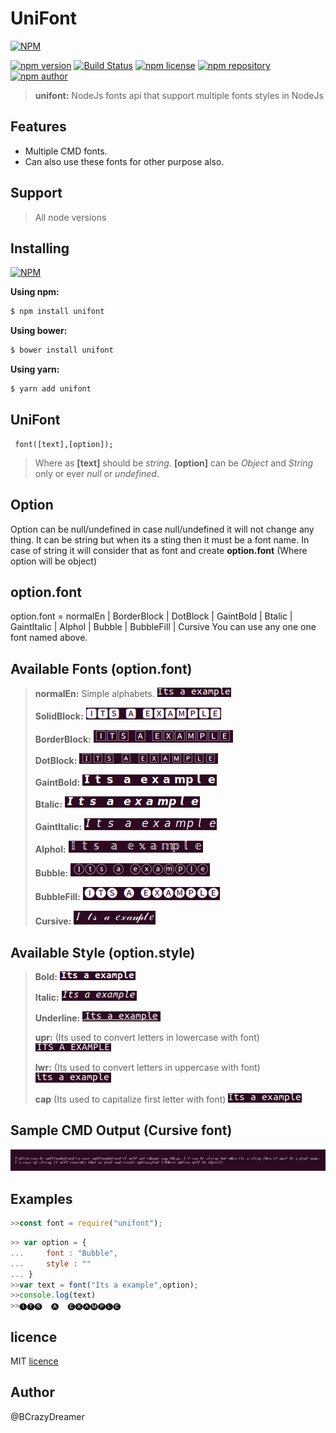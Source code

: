 
# UniFont
[![NPM](https://nodei.co/npm/unifont.png)](https://www.npmjs.org/package/unifont)

[![npm version](https://img.shields.io/npm/v/unifont.svg?style=flat-square)](https://www.npmjs.org/package/unifont)
[![Build Status](https://travis-ci.org/nepsho/unifont.svg?branch=master)](https://travis-ci.org/nepsho/unifont)
[![npm license](https://img.shields.io/static/v1.svg?label=License&message=MIT&color=informational)](https://github.com/nepsho/unifont/blob/master/LICENSE)
[![npm repository](https://img.shields.io/static/v1.svg?label=Repository&message=GitHub&color=yellow)](https://github.com/nepsho/unifont)
[![npm author](https://img.shields.io/static/v1.svg?label=Author&message=bcrazydreamer&color=success)](https://www.npmjs.com/~bcrazydreamer)

>**unifont:** NodeJs fonts api that support multiple fonts styles in NodeJs
## Features
- Multiple CMD fonts.
- Can also use these fonts for other purpose also.

## Support
>All node versions

## Installing
[![NPM](https://nodei.co/npm/unifont.png?mini=true)](https://www.npmjs.org/package/unifont)

**Using npm:**
```bash
$ npm install unifont
```

**Using bower:**

```bash
$ bower install unifont
```

**Using yarn:**

```bash
$ yarn add unifont
```

## UniFont
```
 font([text],[option]);
```
> Where as
>  **[text]** should be *string*.
> **[option]** can be *Object* and *String* only or ever *null* or *undefined*.

## Option
Option can be null/undefined in case null/undefined it will not change any thing. It can be string but when its a sting then it must be a font name.
In case of string it will consider that as font and create **option.font** (Where option will be object)

## option.font
option.font = normalEn | BorderBlock | DotBlock | GaintBold | Btalic | GaintItalic | Alphol | Bubble | BubbleFill | Cursive
You can use any one one font named above.

## Available Fonts (option.font)
> **normalEn:** Simple alphabets. 
![normalEnExample](https://raw.githubusercontent.com/nepsho/nepsho.github.io/master/lib/img/unifont/normalEn_example.png)
>
> **SolidBlock:**
>![SolidBlockExample](https://raw.githubusercontent.com/nepsho/nepsho.github.io/master/lib/img/unifont/SolidBlock_example.png)
>  
> **BorderBlock:**
>![BorderBlockExample](https://raw.githubusercontent.com/nepsho/nepsho.github.io/master/lib/img/unifont/BorderBlock_example.png)
> 
> **DotBlock:**
>![DotBlockExample](https://raw.githubusercontent.com/nepsho/nepsho.github.io/master/lib/img/unifont/DotBlock_example.png)
> 
> **GaintBold:**
>![GaintBoldExample](https://raw.githubusercontent.com/nepsho/nepsho.github.io/master/lib/img/unifont/GaintBold_example.png)
> 
> **Btalic:**
>![BtalicExample](https://raw.githubusercontent.com/nepsho/nepsho.github.io/master/lib/img/unifont/Btalic_example.png)
> 
> **GaintItalic:**
>![GaintItalicExample](https://raw.githubusercontent.com/nepsho/nepsho.github.io/master/lib/img/unifont/GaintItalic_example.png)
> 
>**Alphol:**
>![AlpholExample](https://raw.githubusercontent.com/nepsho/nepsho.github.io/master/lib/img/unifont/Alphol_example.png)
> 
>**Bubble:**
>![BubbleExample](https://raw.githubusercontent.com/nepsho/nepsho.github.io/master/lib/img/unifont/Bubble_example.png)
> 
> **BubbleFill:**
>![BubbleFillExample](https://raw.githubusercontent.com/nepsho/nepsho.github.io/master/lib/img/unifont/BubbleFill_example.png)
> 
> **Cursive:**
>![CursiveExample](https://raw.githubusercontent.com/nepsho/nepsho.github.io/master/lib/img/unifont/Cursive_example.png)


## Available Style (option.style)
>**Bold:**
>![BoldStyleExample](https://raw.githubusercontent.com/nepsho/nepsho.github.io/master/lib/img/unifont/bold_style_examle.png )
>  
>**Italic:**
>![ItalicStyleExample](https://raw.githubusercontent.com/nepsho/nepsho.github.io/master/lib/img/unifont/italic_style_eample.png )
>
>**Underline:**
>![UnderlineStyleExample](https://raw.githubusercontent.com/nepsho/nepsho.github.io/master/lib/img/unifont/underline_example.png)
>
>**upr:**
>(Its used to convert letters in lowercase with font)
>![uprStyleExample](https://raw.githubusercontent.com/nepsho/nepsho.github.io/master/lib/img/unifont/upr_style_example.png)
>
>**lwr:**
>(Its used to convert letters in uppercase with font)
>![lwrStyleExample](https://raw.githubusercontent.com/nepsho/nepsho.github.io/master/lib/img/unifont/lwr_style_example.png)
>
>**cap**
>(Its used to capitalize first letter with font)
>![capStyleExample](https://raw.githubusercontent.com/nepsho/nepsho.github.io/master/lib/img/unifont/cap_style_example.png)
>

## Sample CMD Output (Cursive font)
![capStyleExample](https://raw.githubusercontent.com/nepsho/nepsho.github.io/master/lib/img/unifont/cursive_sample_example.png)
  
## Examples

```js
>>const font = require("unifont");
```
```js
>> var option = {
... 	font : "Bubble",
... 	style : ""
... }
>>var text = font("Its a example",option);
>>console.log(text)
>>🅘🅣🅢  🅐  🅔🅧🅐🅜🅟🅛🅔
```
## licence
MIT [licence](https://opensource.org/licenses/MIT)

## Author
@BCrazyDreamer
